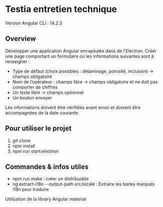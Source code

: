 Testia entretien technique
====================================
Version Angular CLI : 14.2.3

Overview
--------
Développer une application Angular encapsulée dans de l'Electron. Créer une page comportant un formulaire où les informations suivantes sont à renseigner :
- Type de défaut (choix possibles : délaminage, porosité, inclusion) -> champs obligatoire
- Nom de l’opérateur : champs libre -> champs obligatoire et ne doit pas comporter de chiffres
- Un texte libre -> champs optionnel
- Un bouton envoyer

Les informations doivent être vérifiées avant envoi et doivent être accompagnées de la date courante


Pour utiliser le projet
--------
1. git clone
2. npm install
3. npm run start:electron


Commandes & infos utiles
--------
- npm run make : créer un distribuable
- ng extract-i18n --output-path src/locale : Extraire les textes marqués i18n pour traduire

Utilisation de la library Angular material